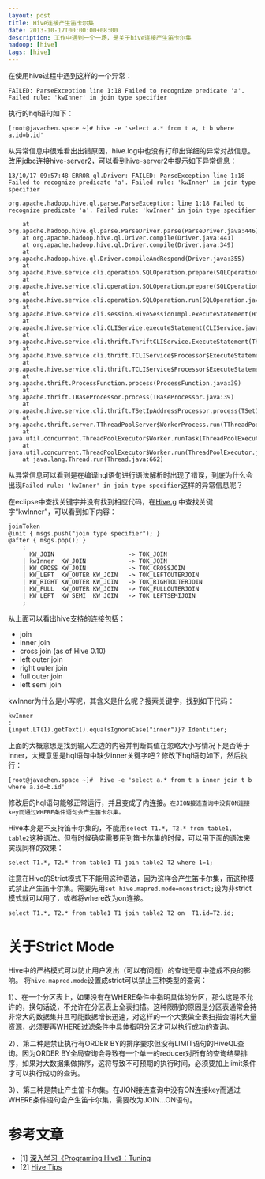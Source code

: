 ```yaml
---
layout: post
title: Hive连接产生笛卡尔集
date: 2013-10-17T00:00:00+08:00
description: 工作中遇到一个一场，是关于hive连接产生笛卡尔集
hadoop: [hive]
tags: [hive]
---
```


在使用hive过程中遇到这样的一个异常：

~~~
FAILED: ParseException line 1:18 Failed to recognize predicate 'a'. Failed rule: 'kwInner' in join type specifier
~~~

执行的hql语句如下：

~~~
[root@javachen.space ~]# hive -e 'select a.* from t a, t b where a.id=b.id'
~~~

从异常信息中很难看出出错原因，hive.log中也没有打印出详细的异常对战信息。改用jdbc连接hive-server2，可以看到hive-server2中提示如下异常信息：

~~~
13/10/17 09:57:48 ERROR ql.Driver: FAILED: ParseException line 1:18 Failed to recognize predicate 'a'. Failed rule: 'kwInner' in join type specifier

org.apache.hadoop.hive.ql.parse.ParseException: line 1:18 Failed to recognize predicate 'a'. Failed rule: 'kwInner' in join type specifier

	at org.apache.hadoop.hive.ql.parse.ParseDriver.parse(ParseDriver.java:446)
	at org.apache.hadoop.hive.ql.Driver.compile(Driver.java:441)
	at org.apache.hadoop.hive.ql.Driver.compile(Driver.java:349)
	at org.apache.hadoop.hive.ql.Driver.compileAndRespond(Driver.java:355)
	at org.apache.hive.service.cli.operation.SQLOperation.prepare(SQLOperation.java:95)
	at org.apache.hive.service.cli.operation.SQLOperation.prepare(SQLOperation.java:76)
	at org.apache.hive.service.cli.operation.SQLOperation.run(SQLOperation.java:114)
	at org.apache.hive.service.cli.session.HiveSessionImpl.executeStatement(HiveSessionImpl.java:194)
	at org.apache.hive.service.cli.CLIService.executeStatement(CLIService.java:155)
	at org.apache.hive.service.cli.thrift.ThriftCLIService.ExecuteStatement(ThriftCLIService.java:191)
	at org.apache.hive.service.cli.thrift.TCLIService$Processor$ExecuteStatement.getResult(TCLIService.java:1193)
	at org.apache.hive.service.cli.thrift.TCLIService$Processor$ExecuteStatement.getResult(TCLIService.java:1)
	at org.apache.thrift.ProcessFunction.process(ProcessFunction.java:39)
	at org.apache.thrift.TBaseProcessor.process(TBaseProcessor.java:39)
	at org.apache.hive.service.cli.thrift.TSetIpAddressProcessor.process(TSetIpAddressProcessor.java:38)
	at org.apache.thrift.server.TThreadPoolServer$WorkerProcess.run(TThreadPoolServer.java:206)
	at java.util.concurrent.ThreadPoolExecutor$Worker.runTask(ThreadPoolExecutor.java:886)
	at java.util.concurrent.ThreadPoolExecutor$Worker.run(ThreadPoolExecutor.java:908)
	at java.lang.Thread.run(Thread.java:662)
~~~

<!-- more -->

从异常信息可以看到是在编译hql语句进行语法解析时出现了错误，到底为什么会出现`Failed rule: 'kwInner' in join type specifier`这样的异常信息呢？

在eclipse中查找关键字并没有找到相应代码，在[Hive.g](http://svn.apache.org/repos/asf/hive/tags/release-0.10.0/ql/src/java/org/apache/hadoop/hive/ql/parse/Hive.g) 中查找关键字“kwInner”，可以看到如下内容：

~~~
joinToken
@init { msgs.push("join type specifier"); }
@after { msgs.pop(); }
    :
      KW_JOIN                     -> TOK_JOIN
    | kwInner  KW_JOIN            -> TOK_JOIN
    | KW_CROSS KW_JOIN            -> TOK_CROSSJOIN
    | KW_LEFT  KW_OUTER KW_JOIN   -> TOK_LEFTOUTERJOIN
    | KW_RIGHT KW_OUTER KW_JOIN   -> TOK_RIGHTOUTERJOIN
    | KW_FULL  KW_OUTER KW_JOIN   -> TOK_FULLOUTERJOIN
    | KW_LEFT  KW_SEMI  KW_JOIN   -> TOK_LEFTSEMIJOIN
    ;
~~~

从上面可以看出hive支持的连接包括：

- join
- inner join
- cross join (as of Hive 0.10)
- left outer join
- right outer join
- full outer join
- left semi join

kwInner为什么是小写呢，其含义是什么呢？搜索关键字，找到如下代码：

~~~
kwInner
:
{input.LT(1).getText().equalsIgnoreCase("inner")}? Identifier;
~~~

上面的大概意思是找到输入左边的内容并判断其值在忽略大小写情况下是否等于inner，大概意思是hql语句中缺少inner关键字吧？修改下hql语句如下，然后执行：

~~~
[root@javachen.space ~]#  hive -e 'select a.* from t a inner join t b where a.id=b.id'
~~~

修改后的hql语句能够正常运行，并且变成了内连接。`在JION接连查询中没有ON连接key而通过WHERE条件语句会产生笛卡尔集。`

Hive本身是不支持笛卡尔集的，不能用`select T1.*, T2.* from table1, table2`这种语法。但有时候确实需要用到笛卡尔集的时候，可以用下面的语法来实现同样的效果：

~~~
select T1.*, T2.* from table1 T1 join table2 T2 where 1=1;
~~~

注意在Hive的Strict模式下不能用这种语法，因为这样会产生笛卡尔集，而这种模式禁止产生笛卡尔集。需要先用`set hive.mapred.mode=nonstrict;`设为非strict模式就可以用了，或者将where改为on连接。

~~~
select T1.*, T2.* from table1 T1 join table2 T2 on  T1.id=T2.id;
~~~


# 关于Strict Mode

Hive中的严格模式可以防止用户发出（可以有问题）的查询无意中造成不良的影响。 将`hive.mapred.mode`设置成strict可以禁止三种类型的查询： 

1）、在一个分区表上，如果没有在WHERE条件中指明具体的分区，那么这是不允许的，换句话说，不允许在分区表上全表扫描。这种限制的原因是分区表通常会持非常大的数据集并且可能数据增长迅速，对这样的一个大表做全表扫描会消耗大量资源，必须要再WHERE过滤条件中具体指明分区才可以执行成功的查询。

2）、第二种是禁止执行有ORDER BY的排序要求但没有LIMIT语句的HiveQL查询。因为ORDER BY全局查询会导致有一个单一的reducer对所有的查询结果排序，如果对大数据集做排序，这将导致不可预期的执行时间，必须要加上limit条件才可以执行成功的查询。

3）、第三种是禁止产生笛卡尔集。在JION接连查询中没有ON连接key而通过WHERE条件语句会产生笛卡尔集，需要改为JOIN...ON语句。

# 参考文章

- [1] [深入学习《Programing Hive》：Tuning](http://flyingdutchman.iteye.com/blog/1871983)
- [2] [Hive Tips](http://blog.hesey.net/2012/04/hive-tips.html)

